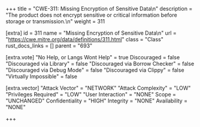 +++
title = "CWE-311: Missing Encryption of Sensitive Data\n"
description = "The product does not encrypt sensitive or critical information before storage or transmission.\n"
weight = 311

[extra]
id = 311
name = "Missing Encryption of Sensitive Data\n"
url = "https://cwe.mitre.org/data/definitions/311.html"
class = "Class"
rust_docs_links = []
parent = "693"

[extra.vote]
"No Help, or Langs Wont Help" = true
Discouraged = false
"Discouraged via Library" = false
"Discouraged via Borrow Checker" = false
"Discouraged via Debug Mode" = false
"Discouraged via Clippy" = false
"Virtually Impossible" = false

[extra.vector]
"Attack Vector" = "NETWORK"
"Attack Complexity" = "LOW"
"Privileges Required" = "LOW"
"User Interaction" = "NONE"
Scope = "UNCHANGED"
Confidentiality = "HIGH"
Integrity = "NONE"
Availability = "NONE"

+++
